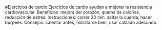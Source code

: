 #Ejercicios de cardio
Ejercicios de cardio ayudan a mejorar la resistencia cardiovascular.
Beneficios: mejora del corazón, quema de calorías, reducción de estrés.
Instrucciones: correr 30 min, saltar la cuerda, hacer burpees.
Consejos: calentar antes, hidratarse bien, usar calzado adecuado.
